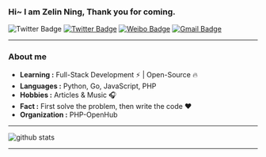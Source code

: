 ### Hi~ I am Zelin Ning, Thank you for coming.

![Twitter Badge](https://img.shields.io/badge/-nizerin98-58CC02?style=flat-square&logo=wechat&logoColor=white&link=https://twitter.com/ningzelin) 
[![Twitter Badge](https://img.shields.io/badge/-ZelinNing-1ca0f1?style=flat-square&logo=twitter&logoColor=white&link=https://twitter.com/ningzelin)](https://twitter.com/ningzelin) 
[![Weibo Badge](https://img.shields.io/badge/-NiZerin-FFCC22?style=flat-square&logo=sina-weibo&logoColor=white&link=https://weibo.com/274722003)](https://weibo.com/274722003)
[![Gmail Badge](https://img.shields.io/badge/-nizerin98@gmail.com-c14438?style=flat-square&logo=Gmail&logoColor=white&link=mailto:nizerin98@gmail.com)](mailto:nizerin98@gmail.com)

---------------------------------------------------------------------------------------------------------------------------------------------------------------------------------

### About me

-  **Learning :** Full-Stack Development :zap: | Open-Source :fire:	
-  **Languages :** Python, Go, JavaScript, PHP
-  **Hobbies :** Articles & Music :headphones:
-  **Fact :** First solve the problem, then write the code :heart: 
-  **Organization :** PHP-OpenHub

---------------------------------------------------------------------------------------------------------------------------------------------------------------------------------

![github stats](https://github-readme-stats.vercel.app/api?username=NiZerin&show_icons=true)

---------------------------------------------------------------------------------------------------------------------------------------------------------------------------------
